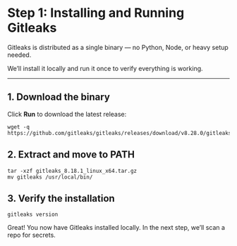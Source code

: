 # Step 1: Installing and Running Gitleaks

Gitleaks is distributed as a single binary — no Python, Node, or heavy setup needed.

We’ll install it locally and run it once to verify everything is working.

---

## 1. Download the binary

Click **Run** to download the latest release:

```bash, runnable
wget -q https://github.com/gitleaks/gitleaks/releases/download/v8.28.0/gitleaks_8.28.0_linux_x64.tar.gz
```
## 2. Extract and move to PATH
```bash, runnable
tar -xzf gitleaks_8.18.1_linux_x64.tar.gz
mv gitleaks /usr/local/bin/
```

## 3. Verify the installation
```bash, runnable
gitleaks version
```

Great! You now have Gitleaks installed locally. In the next step, we’ll scan a repo for secrets.